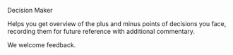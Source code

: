Decision Maker

Helps you get overview of the plus and minus points of decisions you face, recording them for future reference with additional commentary.

We welcome feedback.

